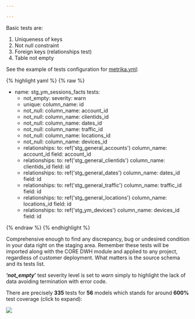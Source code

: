 ```yaml
---

---
```

Basic tests are:

1. Uniqueness of keys
2. Not null constraint
3. Foreign keys (relationships test)
4. Table not empty

See the example of tests configuration for [metrika.yml](https://github.com/kzzzr/mybi-dbt-core/blob/master/models/staging/metrika/metrika.yml):

{% highlight yaml %}
{% raw %}

* name: stg_ym_sessions_facts
  tests:
  * not_empty:
    severity: warn
  * unique:
    column_name: id
  * not_null:
    column_name: account_id
  * not_null:
    column_name: clientids_id
  * not_null:
    column_name: dates_id
  * not_null:
    column_name: traffic_id
  * not_null:
    column_name: locations_id
  * not_null:
    column_name: devices_id
  * relationships:
    to: ref('stg_general_accounts')
    column_name: account_id
    field: account_id
  * relationships:
    to: ref('stg_general_clientids')
    column_name: clientids_id
    field: id
  * relationships:
    to: ref('stg_general_dates')
    column_name: dates_id
    field: id
  * relationships:
    to: ref('stg_general_traffic')
    column_name: traffic_id
    field: id
  * relationships:
    to: ref('stg_general_locations')
    column_name: locations_id
    field: id
  * relationships:
    to: ref('stg_ym_devices')
    column_name: devices_id
    field: id

{% endraw %}
{% endhighlight %}

Comprehensive enough to find any discrepancy, bug or undesired condition in your data right on the staging area. Remember these tests will be imported along with the CORE DWH module and applied to any project, regardless of customer deployment. What matters is the source schema and its tests list.

  
**‘_not_empty_’** test severity level is set to _warn_ simply to highlight the lack of data avoiding termination with error code.

There are precisely **335** tests for **56** models which stands for around **600%** test coverage (click to expand):

![](https://habrastorage.org/webt/vr/z1/f5/vrz1f5ckzywcr7lsroumvr_urfo.gif)
